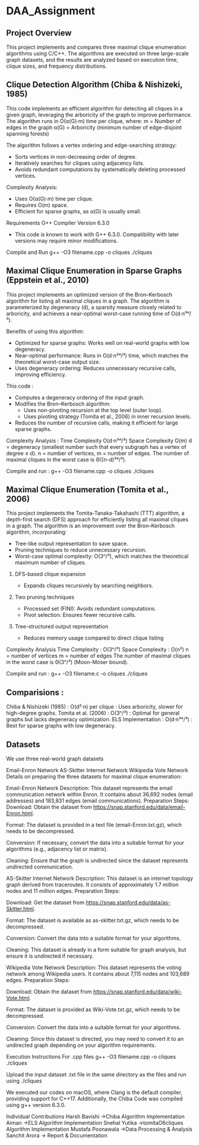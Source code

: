 # DAA_Assignment


## Project Overview
This project implements and compares three maximal clique enumeration algorithms using C/C++. The algorithms are executed on three large-scale graph datasets, and the results are analyzed based on execution time, clique sizes, and frequency distributions.

## Clique Detection Algorithm (Chiba & Nishizeki, 1985)

This code implements an efficient algorithm for detecting all cliques in a given graph, leveraging the arboricity of the graph to improve performance. The algorithm runs in O(α(G)·m) time per clique, where:
m = Number of edges in the graph
α(G) = Arboricity (minimum number of edge-disjoint spanning forests)

The algorithm follows a vertex ordering and edge-searching strategy:
- Sorts vertices in non-decreasing order of degree.
- Iteratively searches for cliques using adjacency lists.
- Avoids redundant computations by systematically deleting processed vertices.

Complexity Analysis: 
- Uses O(α(G)·m) time per clique.
- Requires O(m) space.
- Efficient for sparse graphs, as α(G) is usually small.

Requirements
G++ Compiler Version 6.3.0
- This code is known to work with G++ 6.3.0. Compatibility with later versions may require minor modifications.

Compile and Run
g++ -O3 filename.cpp -o cliques 
./cliques

## Maximal Clique Enumeration in Sparse Graphs (Eppstein et al., 2010)

This project implements an optimized version of the Bron–Kerbosch algorithm for listing all maximal cliques in a graph. The algorithm is parameterized by degeneracy (d), a sparsity measure closely related to arboricity, and achieves a near-optimal worst-case running time of O(d·n³ᵈ/³).

Benefits of using this algorithm:
- Optimized for sparse graphs: Works well on real-world graphs with low degeneracy.
- Near-optimal performance: Runs in O(d·n³ᵈ/³) time, which matches the theoretical worst-case output size.
- Uses degeneracy ordering: Reduces unnecessary recursive calls, improving efficiency.

This code :
- Computes a degeneracy ordering of the input graph.
- Modifies the Bron–Kerbosch algorithm:
	- Uses non-pivoting recursion at the top level (outer loop).
	- Uses pivoting strategy (Tomita et al., 2006) in inner recursion levels.
- Reduces the number of recursive calls, making it efficient for large sparse graphs.

Complexity Analysis :
Time Complexity	O(d·n³ᵈ/³)
Space Complexity	O(m)
d = degeneracy (smallest number such that every subgraph has a vertex of degree ≤ d).
n = number of vertices, m = number of edges.
The number of maximal cliques in the worst case is Θ((n-d)³ᵈ/³).

Compile and run : 
g++ -O3 filename.cpp -o cliques 
./cliques

## Maximal Clique Enumeration (Tomita et al., 2006)

This project implements the Tomita-Tanaka-Takahashi (TTT) algorithm, a depth-first search (DFS) approach for efficiently listing all maximal cliques in a graph. The algorithm is an improvement over the Bron–Kerbosch algorithm, incorporating:
- Tree-like output representation to save space.
- Pruning techniques to reduce unnecessary recursion.
- Worst-case optimal complexity: O(3ⁿ/³), which matches the theoretical maximum number of cliques.

1. DFS-based clique expansion
	- Expands cliques recursively by searching neighbors.

2. Two pruning techniques
	- Processed set (FINI): Avoids redundant computations.
	- Pivot selection: Ensures fewer recursive calls.

3. Tree-structured output representation
	- Reduces memory usage compared to direct clique listing

Complexity Analysis
Time Complexity : O(3ⁿ/³)
Space Complexity	 : O(n²)
n = number of vertices
m = number of edges
The number of maximal cliques in the worst case is Θ(3ⁿ/³) (Moon-Moser bound).

Compile and run :
g++ -O3 filename.c -o cliques 
./cliques

## Comparisions : 
Chiba & Nishizeki (1985)	: O(d²·n) per clique : Uses arboricity, slower for high-degree graphs.
Tomita et al. (2006) : O(3ⁿ/³) : Optimal for general graphs but lacks degeneracy optimization.
ELS Implementation : O(d·n³ᵈ/³) : Best for sparse graphs with low degeneracy.

## Datasets
We use three real-world graph datasets

Email-Enron Network
AS-Skitter Internet Network
Wikipedia Vote Network
Details on preparing the three datasets for maximal clique enumeration:

Email-Enron Network
Description: This dataset represents the email communication network within Enron. It contains about 36,692 nodes (email addresses) and 183,831 edges (email communications). Preparation Steps: Download: Obtain the dataset from https://snap.stanford.edu/data/email-Enron.html.

Format: The dataset is provided in a text file (email-Enron.txt.gz), which needs to be decompressed.

Conversion: If necessary, convert the data into a suitable format for your algorithms (e.g., adjacency list or matrix).

Cleaning: Ensure that the graph is undirected since the dataset represents undirected communication.

AS-Skitter Internet Network
Description: This dataset is an internet topology graph derived from traceroutes. It consists of approximately 1.7 million nodes and 11 million edges. Preparation Steps:

Download: Get the dataset from https://snap.stanford.edu/data/as-Skitter.html.

Format: The dataset is available as as-skitter.txt.gz, which needs to be decompressed.

Conversion: Convert the data into a suitable format for your algorithms.

Cleaning: This dataset is already in a form suitable for graph analysis, but ensure it is undirected if necessary.

Wikipedia Vote Network
Description: This dataset represents the voting network among Wikipedia users. It contains about 7,115 nodes and 103,689 edges. Preparation Steps:

Download: Obtain the dataset from https://snap.stanford.edu/data/wiki-Vote.html.

Format: The dataset is provided as Wiki-Vote.txt.gz, which needs to be decompressed.

Conversion: Convert the data into a suitable format for your algorithms.

Cleaning: Since this dataset is directed, you may need to convert it to an undirected graph depending on your algorithm requirements.

Execution Instructions
For .cpp files g++ -O3 filename.cpp -o cliques ./cliques

Upload the input dataset .txt file in the same directory as the files and run using ./cliques

We executed our codes on macOS, where Clang is the default compiler, providing support for C++17. Additionally, the Chiba Code was compiled using g++ version 6.3.0.

Individual Contributions
Harsh Bavishi ->Chiba Algorithm Implementation 
Aiman ->ELS Algorithm Implementation 
Snehal Yutika ->tomitaO6cliques Algorithm Implementation 
Mustafa Poonawala ->Data Processing & Analysis 
Sanchit Arora -> Report & Documentation


